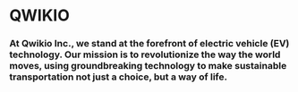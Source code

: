 # QWIKIO
### At Qwikio Inc., we stand at the forefront of electric vehicle (EV) technology. Our mission is to revolutionize the way the world moves, using groundbreaking technology to make sustainable transportation not just a choice, but a way of life.
<br/>

